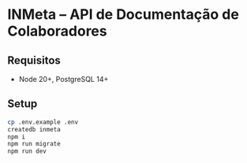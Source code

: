 # INMeta – API de Documentação de Colaboradores

## Requisitos
- Node 20+, PostgreSQL 14+

## Setup
```bash
cp .env.example .env
createdb inmeta
npm i
npm run migrate
npm run dev
